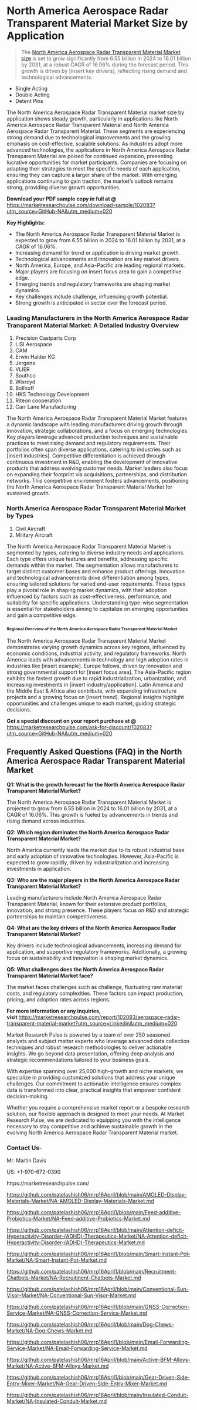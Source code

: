 <h1>North America Aerospace Radar Transparent Material Market&nbsp;Size by Application</h1><blockquote><p>The <a href="https://marketresearchpulse.com/download-sample/102083?utm_source=GitHub-NA&amp;utm_medium=020">North America Aerospace Radar Transparent Material Market size</a> is set to grow significantly from 6.55 billion in 2024 to 16.01 billion by 2031, at a robust CAGR of 16.06% during the forecast period. This growth is driven by [insert key drivers], reflecting rising demand and technological advancements.</p></blockquote><ul><li>Single Acting<li> Double Acting<li> Detent Pins</li></ul><p>The North America Aerospace Radar Transparent Material market size by application shows steady growth, particularly in applications like North America Aerospace Radar Transparent Material and North America Aerospace Radar Transparent Material. These segments are experiencing strong demand due to technological improvements and the growing emphasis on cost-effective, scalable solutions. As industries adopt more advanced technologies, the applications in North America Aerospace Radar Transparent Material are poised for continued expansion, presenting lucrative opportunities for market participants. Companies are focusing on adapting their strategies to meet the specific needs of each application, ensuring they can capture a larger share of the market. With emerging applications continuing to gain traction, the market’s outlook remains strong, providing diverse growth opportunities.</p><p><strong>Download your PDF sample copy in full at @ </strong><a href="https://marketresearchpulse.com/download-sample/102083?utm_source=GitHub-NA&amp;utm_medium=020">https://marketresearchpulse.com/download-sample/102083?utm_source=GitHub-NA&amp;utm_medium=020</a></p><p><strong>Key Highlights: </strong></p><ul><li>The North America Aerospace Radar Transparent Material Market is expected to grow from 6.55 billion in 2024 to 16.01 billion by 2031, at a CAGR of 16.06%.</li><li>Increasing demand for trend or application is driving market growth.</li><li>Technological advancements and innovation are key market drivers.</li><li>North America, Europe, and Asia-Pacific are leading regional markets.</li><li>Major players are focusing on insert focus area to gain a competitive edge.</li><li>Emerging trends and regulatory frameworks are shaping market dynamics.</li><li>Key challenges include challenge, influencing growth potential.</li><li>Strong growth is anticipated in sector over the forecast period.</li></ul><h3>Leading Manufacturers in the North America Aerospace Radar Transparent Material Market: A Detailed Industry Overview</h3><ol><li>Precision Castparts Corp</li><li>LISI Aerospace</li><li>CAM</li><li>Erwin Halder KG</li><li>Jergens</li><li>VLIER</li><li>Southco</li><li>Wixroyd</li><li>Bollhoff</li><li>HKS Technology Development</li><li>Riteon cooperation</li><li>Carr Lane Manufacturing</li></ol><div class="flex max-w-full flex-col flex-grow"><div class="min-h-8 text-message flex w-full flex-col items-end gap-2 whitespace-normal break-words [.text-message+&amp;]:mt-5" dir="auto" data-message-author-role="assistant" data-message-id="fd8432e4-4910-450d-b182-61b7bfb0a01f" data-message-model-slug="gpt-4o"><div class="flex w-full flex-col gap-1 empty:hidden first:pt-[3px]"><div class="markdown prose w-full break-words dark:prose-invert light"><p>The North America Aerospace Radar Transparent Material Market features a dynamic landscape with leading manufacturers driving growth through innovation, strategic collaborations, and a focus on emerging technologies. Key players leverage advanced production techniques and sustainable practices to meet rising demand and regulatory requirements. Their portfolios often span diverse applications, catering to industries such as [insert industries]. Competitive differentiation is achieved through continuous investment in R&amp;D, enabling the development of innovative products that address evolving customer needs. Market leaders also focus on expanding their footprint via acquisitions, partnerships, and distribution networks. This competitive environment fosters advancements, positioning the North America Aerospace Radar Transparent Material Market for sustained growth.</p></div></div></div></div><h3>North America Aerospace Radar Transparent Material Market by Types</h3><ol><li>Civil Aircraft<li> Military Aircraft</li></ol><div class="flex max-w-full flex-col flex-grow"><div class="min-h-8 text-message flex w-full flex-col items-end gap-2 whitespace-normal break-words [.text-message+&amp;]:mt-5" dir="auto" data-message-author-role="assistant" data-message-id="084470be-0bb7-4664-bddf-5156b4f41249" data-message-model-slug="gpt-4o-mini"><div class="flex w-full flex-col gap-1 empty:hidden first:pt-[3px]"><div class="markdown prose w-full break-words dark:prose-invert light"><p>The North America Aerospace Radar Transparent Material Market is segmented by types, catering to diverse industry needs and applications. Each type offers unique features and benefits, addressing specific demands within the market. The segmentation allows manufacturers to target distinct customer bases and enhance product offerings. Innovation and technological advancements drive differentiation among types, ensuring tailored solutions for varied end-user requirements. These types play a pivotal role in shaping market dynamics, with their adoption influenced by factors such as cost-effectiveness, performance, and suitability for specific applications. Understanding type-wise segmentation is essential for stakeholders aiming to capitalize on emerging opportunities and gain a competitive edge.</p></div></div></div></div><h3><span style="font-size: 11px;">Regional Overview of the North America Aerospace Radar Transparent Material Market</span></h3><div class="flex max-w-full flex-col flex-grow"><div class="min-h-8 text-message flex w-full flex-col items-end gap-2 whitespace-normal break-words [.text-message+&amp;]:mt-5" dir="auto" data-message-author-role="assistant" data-message-id="e9038762-ce64-4e30-91c9-9bd413514231" data-message-model-slug="gpt-4o-mini"><div class="flex w-full flex-col gap-1 empty:hidden first:pt-[3px]"><div class="markdown prose w-full break-words dark:prose-invert light"><p>The North America Aerospace Radar Transparent Material Market demonstrates varying growth dynamics across key regions, influenced by economic conditions, industrial activity, and regulatory frameworks. North America leads with advancements in technology and high adoption rates in industries like [insert example]. Europe follows, driven by innovation and strong governmental support for [insert focus area]. The Asia-Pacific region exhibits the fastest growth due to rapid industrialization, urbanization, and increasing investments in [insert industry/application]. Latin America and the Middle East &amp; Africa also contribute, with expanding infrastructure projects and a growing focus on [insert trend]. Regional insights highlight opportunities and challenges unique to each market, guiding strategic decisions.</p></div></div></div></div><p><strong>Get a special discount on your report purchase at @ </strong><a href="https://marketresearchpulse.com/ask-for-discount/102083?utm_source=GitHub-NA&amp;utm_medium=020">https://marketresearchpulse.com/ask-for-discount/102083?utm_source=GitHub-NA&amp;utm_medium=020</a></p><h2>Frequently Asked Questions (FAQ) in the North America Aerospace Radar Transparent Material Market</h2><p><strong>Q1: What is the growth forecast for the North America Aerospace Radar Transparent Material Market?</strong></p><p>The North America Aerospace Radar Transparent Material Market is projected to grow from 6.55 billion in 2024 to 16.01 billion by 2031, at a CAGR of 16.06%. This growth is fueled by advancements in trends and rising demand across industries.</p><p><strong>Q2: Which region dominates the North America Aerospace Radar Transparent Material Market?</strong></p><p>North America currently leads the market due to its robust industrial base and early adoption of innovative technologies. However, Asia-Pacific is expected to grow rapidly, driven by industrialization and increasing investments in application.</p><p><strong>Q3: Who are the major players in the North America Aerospace Radar Transparent Material Market?</strong></p><p>Leading manufacturers include North America Aerospace Radar Transparent Material, known for their extensive product portfolios, innovation, and strong presence. These players focus on R&amp;D and strategic partnerships to maintain competitiveness.</p><p><strong>Q4: What are the key drivers of the North America Aerospace Radar Transparent Material Market?</strong></p><p>Key drivers include technological advancements, increasing demand for application, and supportive regulatory frameworks. Additionally, a growing focus on sustainability and innovation is shaping market dynamics.</p><p><strong>Q5: What challenges does the North America Aerospace Radar Transparent Material Market face?</strong></p><p>The market faces challenges such as challenge, fluctuating raw material costs, and regulatory complexities. These factors can impact production, pricing, and adoption rates across regions.</p><p><strong>For more information or any inquiries, visit&nbsp;</strong><a href="https://marketresearchpulse.com/report/102083/aerospace-radar-transparent-material-market?utm_source=Linkedin&utm_medium=020">https://marketresearchpulse.com/report/102083/aerospace-radar-transparent-material-market?utm_source=Linkedin&utm_medium=020</a></p><p>Market Research Pulse is powered by a team of over 250 seasoned analysts and subject matter experts who leverage advanced data collection techniques and robust research methodologies to deliver actionable insights. We go beyond data presentation, offering deep analysis and strategic recommendations tailored to your business goals.</p><p>With expertise spanning over 25,000 high-growth and niche markets, we specialize in providing customized solutions that address your unique challenges. Our commitment to actionable intelligence ensures complex data is transformed into clear, practical insights that empower confident decision-making.</p><p>Whether you require a comprehensive market report or a bespoke research solution, our flexible approach is designed to meet your needs. At Market Research Pulse, we are dedicated to equipping you with the intelligence necessary to stay competitive and achieve sustainable growth in the evolving North America Aerospace Radar Transparent Material market.</p><h3><strong>Contact Us-</strong></h3><p>Mr. Martin Davis</p><p>US: +1-970-672-0390</p><p>https://marketresearchpulse.com/</p><p><a href="https://github.com/patelashish06/mrp16April/blob/main/AMOLED-Display-Materials-Market/NA-AMOLED-Display-Materials-Market.md">https://github.com/patelashish06/mrp16April/blob/main/AMOLED-Display-Materials-Market/NA-AMOLED-Display-Materials-Market.md</a></p><p><a href="https://github.com/patelashish06/mrp16April1/blob/main/Feed-additive-Probiotics-Market/NA-Feed-additive-Probiotics-Market.md">https://github.com/patelashish06/mrp16April1/blob/main/Feed-additive-Probiotics-Market/NA-Feed-additive-Probiotics-Market.md</a></p><p><a href="https://github.com/patelashish06/mrp16April/blob/main/Attention-deficit-Hyperactivity-Disorder-(ADHD)-Therapeutics-Market/NA-Attention-deficit-Hyperactivity-Disorder-(ADHD)-Therapeutics-Market.md">https://github.com/patelashish06/mrp16April/blob/main/Attention-deficit-Hyperactivity-Disorder-(ADHD)-Therapeutics-Market/NA-Attention-deficit-Hyperactivity-Disorder-(ADHD)-Therapeutics-Market.md</a></p><p><a href="https://github.com/patelashish06/mrp16April1/blob/main/Smart-Instant-Pot-Market/NA-Smart-Instant-Pot-Market.md">https://github.com/patelashish06/mrp16April1/blob/main/Smart-Instant-Pot-Market/NA-Smart-Instant-Pot-Market.md</a></p><p><a href="https://github.com/patelashish06/mrp16April1/blob/main/Recruitment-Chatbots-Market/NA-Recruitment-Chatbots-Market.md">https://github.com/patelashish06/mrp16April1/blob/main/Recruitment-Chatbots-Market/NA-Recruitment-Chatbots-Market.md</a></p><p><a href="https://github.com/patelashish06/mrp16April/blob/main/Conventional-Sun-Visor-Market/NA-Conventional-Sun-Visor-Market.md">https://github.com/patelashish06/mrp16April/blob/main/Conventional-Sun-Visor-Market/NA-Conventional-Sun-Visor-Market.md</a></p><p><a href="https://github.com/patelashish06/mrp16April1/blob/main/GNSS-Correction-Service-Market/NA-GNSS-Correction-Service-Market.md">https://github.com/patelashish06/mrp16April1/blob/main/GNSS-Correction-Service-Market/NA-GNSS-Correction-Service-Market.md</a></p><p><a href="https://github.com/patelashish06/mrp16April/blob/main/Dog-Chews-Market/NA-Dog-Chews-Market.md">https://github.com/patelashish06/mrp16April/blob/main/Dog-Chews-Market/NA-Dog-Chews-Market.md</a></p><p><a href="https://github.com/patelashish06/mrp16April1/blob/main/Email-Forwarding-Service-Market/NA-Email-Forwarding-Service-Market.md">https://github.com/patelashish06/mrp16April1/blob/main/Email-Forwarding-Service-Market/NA-Email-Forwarding-Service-Market.md</a></p><p><a href="https://github.com/patelashish06/mrp16April/blob/main/Active-BFM-Alloys-Market/NA-Active-BFM-Alloys-Market.md">https://github.com/patelashish06/mrp16April/blob/main/Active-BFM-Alloys-Market/NA-Active-BFM-Alloys-Market.md</a></p><p><a href="https://github.com/patelashish06/mrp16April1/blob/main/Gear-Driven-Side-Entry-Mixer-Market/NA-Gear-Driven-Side-Entry-Mixer-Market.md">https://github.com/patelashish06/mrp16April1/blob/main/Gear-Driven-Side-Entry-Mixer-Market/NA-Gear-Driven-Side-Entry-Mixer-Market.md</a></p><p><a href="https://github.com/patelashish06/mrp16April/blob/main/Insulated-Conduit-Market/NA-Insulated-Conduit-Market.md">https://github.com/patelashish06/mrp16April/blob/main/Insulated-Conduit-Market/NA-Insulated-Conduit-Market.md</a></p>